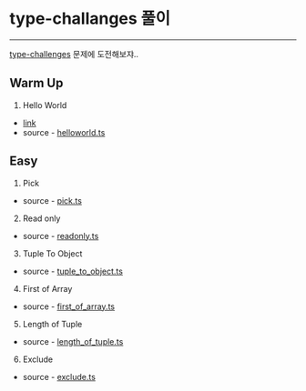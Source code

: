 # type-challanges 풀이

---

[type-challenges](https://github.com/type-challenges/type-challenges) 문제에 도전해보쟈..

## Warm Up

1. Hello World

- [link](https://github.com/type-challenges/type-challenges/blob/master/questions/13-warm-hello-world/README.md)
- source - [helloworld.ts](src/warmup/helloworld.ts)

## Easy

1. Pick

- source - [pick.ts](src/easy/pick.ts)

2. Read only

- source - [readonly.ts](src/easy/readonly.ts)

3. Tuple To Object

- source - [tuple_to_object.ts](src/easy/tuple_to_object.ts)

4. First of Array

- source - [first_of_array.ts](src/easy/first_of_array.ts)

5. Length of Tuple

- source - [length_of_tuple.ts](src/easy/length_of_tuple.ts)

6. Exclude

- source - [exclude.ts](src/easy/exclude.ts)
